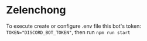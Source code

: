 # Zelenchong

To execute create or configure .env file this bot's token: `TOKEN="DISCORD_BOT_TOKEN"`, then run `npm run start`
